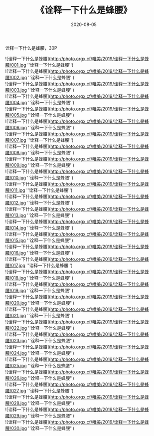 ﻿---
layout: post
title:  《诠释一下什么是蜂腰》
date:   2020-08-05
img: http://photo.orgx.cf/唯美/2019/诠释一下什么是蜂腰/000.jpg
tags: [美女, 性感, 泳衣]
---

诠释一下什么是蜂腰，30P

![诠释一下什么是蜂腰](http://photo.orgx.cf/唯美/2019/诠释一下什么是蜂腰/001.jpg ''诠释一下什么是蜂腰'') <br>
![诠释一下什么是蜂腰](http://photo.orgx.cf/唯美/2019/诠释一下什么是蜂腰/002.jpg ''诠释一下什么是蜂腰'') <br>
![诠释一下什么是蜂腰](http://photo.orgx.cf/唯美/2019/诠释一下什么是蜂腰/003.jpg ''诠释一下什么是蜂腰'') <br>
![诠释一下什么是蜂腰](http://photo.orgx.cf/唯美/2019/诠释一下什么是蜂腰/004.jpg ''诠释一下什么是蜂腰'') <br>
![诠释一下什么是蜂腰](http://photo.orgx.cf/唯美/2019/诠释一下什么是蜂腰/005.jpg ''诠释一下什么是蜂腰'') <br>
![诠释一下什么是蜂腰](http://photo.orgx.cf/唯美/2019/诠释一下什么是蜂腰/006.jpg ''诠释一下什么是蜂腰'') <br>
![诠释一下什么是蜂腰](http://photo.orgx.cf/唯美/2019/诠释一下什么是蜂腰/007.jpg ''诠释一下什么是蜂腰'') <br>
![诠释一下什么是蜂腰](http://photo.orgx.cf/唯美/2019/诠释一下什么是蜂腰/008.jpg ''诠释一下什么是蜂腰'') <br>
![诠释一下什么是蜂腰](http://photo.orgx.cf/唯美/2019/诠释一下什么是蜂腰/009.jpg ''诠释一下什么是蜂腰'') <br>
![诠释一下什么是蜂腰](http://photo.orgx.cf/唯美/2019/诠释一下什么是蜂腰/010.jpg ''诠释一下什么是蜂腰'') <br>
![诠释一下什么是蜂腰](http://photo.orgx.cf/唯美/2019/诠释一下什么是蜂腰/011.jpg ''诠释一下什么是蜂腰'') <br>
![诠释一下什么是蜂腰](http://photo.orgx.cf/唯美/2019/诠释一下什么是蜂腰/012.jpg ''诠释一下什么是蜂腰'') <br>
![诠释一下什么是蜂腰](http://photo.orgx.cf/唯美/2019/诠释一下什么是蜂腰/013.jpg ''诠释一下什么是蜂腰'') <br>
![诠释一下什么是蜂腰](http://photo.orgx.cf/唯美/2019/诠释一下什么是蜂腰/014.jpg ''诠释一下什么是蜂腰'') <br>
![诠释一下什么是蜂腰](http://photo.orgx.cf/唯美/2019/诠释一下什么是蜂腰/015.jpg ''诠释一下什么是蜂腰'') <br>
![诠释一下什么是蜂腰](http://photo.orgx.cf/唯美/2019/诠释一下什么是蜂腰/016.jpg ''诠释一下什么是蜂腰'') <br>
![诠释一下什么是蜂腰](http://photo.orgx.cf/唯美/2019/诠释一下什么是蜂腰/017.jpg ''诠释一下什么是蜂腰'') <br>
![诠释一下什么是蜂腰](http://photo.orgx.cf/唯美/2019/诠释一下什么是蜂腰/018.jpg ''诠释一下什么是蜂腰'') <br>
![诠释一下什么是蜂腰](http://photo.orgx.cf/唯美/2019/诠释一下什么是蜂腰/019.jpg ''诠释一下什么是蜂腰'') <br>
![诠释一下什么是蜂腰](http://photo.orgx.cf/唯美/2019/诠释一下什么是蜂腰/020.jpg ''诠释一下什么是蜂腰'') <br>
![诠释一下什么是蜂腰](http://photo.orgx.cf/唯美/2019/诠释一下什么是蜂腰/021.jpg ''诠释一下什么是蜂腰'') <br>
![诠释一下什么是蜂腰](http://photo.orgx.cf/唯美/2019/诠释一下什么是蜂腰/022.jpg ''诠释一下什么是蜂腰'') <br>
![诠释一下什么是蜂腰](http://photo.orgx.cf/唯美/2019/诠释一下什么是蜂腰/023.jpg ''诠释一下什么是蜂腰'') <br>
![诠释一下什么是蜂腰](http://photo.orgx.cf/唯美/2019/诠释一下什么是蜂腰/024.jpg ''诠释一下什么是蜂腰'') <br>
![诠释一下什么是蜂腰](http://photo.orgx.cf/唯美/2019/诠释一下什么是蜂腰/025.jpg ''诠释一下什么是蜂腰'') <br>
![诠释一下什么是蜂腰](http://photo.orgx.cf/唯美/2019/诠释一下什么是蜂腰/026.jpg ''诠释一下什么是蜂腰'') <br>
![诠释一下什么是蜂腰](http://photo.orgx.cf/唯美/2019/诠释一下什么是蜂腰/027.jpg ''诠释一下什么是蜂腰'') <br>
![诠释一下什么是蜂腰](http://photo.orgx.cf/唯美/2019/诠释一下什么是蜂腰/028.jpg ''诠释一下什么是蜂腰'') <br>
![诠释一下什么是蜂腰](http://photo.orgx.cf/唯美/2019/诠释一下什么是蜂腰/029.jpg ''诠释一下什么是蜂腰'') <br>
![诠释一下什么是蜂腰](http://photo.orgx.cf/唯美/2019/诠释一下什么是蜂腰/030.jpg ''诠释一下什么是蜂腰'') <br>
